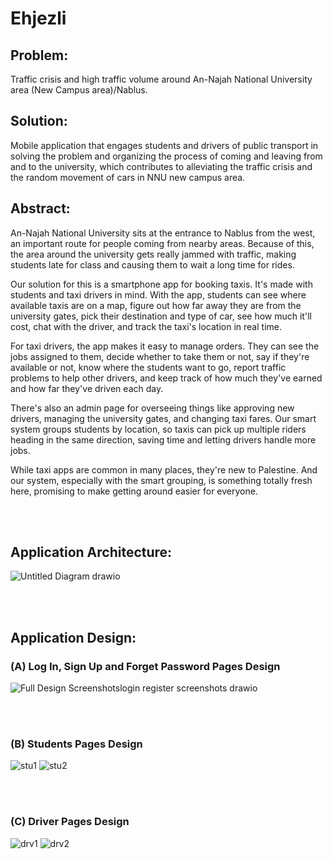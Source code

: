 # Ehjezli

<h2>Problem:</h2>
Traffic crisis and high traffic volume around An-Najah National University area (New Campus area)/Nablus.

<h2>Solution:</h2>
Mobile application that engages students and drivers of public transport in solving the problem and organizing the process of coming and leaving from and to the university, which contributes to alleviating the traffic crisis and the random movement of cars in NNU new campus area.

<h2>Abstract:</h2>

An-Najah National University sits at the entrance to Nablus from the west, an important route for people coming from nearby areas. Because of this, the area around the university gets really jammed with traffic, making students late for class and causing them to wait a long time for rides.

Our solution for this is a smartphone app for booking taxis. It's made with students and taxi drivers in mind. With the app, students can see where available taxis are on a map, figure out how far away they are from the university gates, pick their destination and type of car, see how much it'll cost, chat with the driver, and track the taxi's location in real time.

For taxi drivers, the app makes it easy to manage orders. They can see the jobs assigned to them, decide whether to take them or not, say if they're available or not, know where the students want to go, report traffic problems to help other drivers, and keep track of how much they've earned and how far they've driven each day.

There's also an admin page for overseeing things like approving new drivers, managing the university gates, and changing taxi fares. Our smart system groups students by location, so taxis can pick up multiple riders heading in the same direction, saving time and letting drivers handle more jobs.

While taxi apps are common in many places, they're new to Palestine. And our system, especially with the smart grouping, is something totally fresh here, promising to make getting around easier for everyone.

<br />
<br />

<h2>Application Architecture:</h2>

![Untitled Diagram drawio](https://github.com/AbdelrahmanJaber/Ehjezli-Front-End/assets/113253216/7838f16f-4505-4f64-a883-d32963d5ae06)

<br />
<br />

<h2>Application Design: </h2>

<h3>(A) Log In, Sign Up and Forget Password Pages Design</h3>

![Full Design Screenshotslogin   register screenshots drawio](https://github.com/AbdelrahmanJaber/Ehjezli-Front-End/assets/113253216/c40b8bcb-d18f-4fbb-b1bc-94177aa69f4f)

<br />
<br />

<h3>(B) Students Pages Design</h3>

![stu1](https://github.com/AbdelrahmanJaber/Ehjezli-Front-End/assets/113253216/18843e84-7340-45f4-b7a3-e2e0a62f04bd)
![stu2](https://github.com/AbdelrahmanJaber/Ehjezli-Front-End/assets/113253216/8f2ccee7-a028-4fca-98f3-3635cfc35dba)

<br />
<br />

<h3>(C) Driver Pages Design</h3>

![drv1](https://github.com/AbdelrahmanJaber/Ehjezli-Front-End/assets/113253216/6be79bbc-8d1d-489d-bff3-d530ac9659a2)
![drv2](https://github.com/AbdelrahmanJaber/Ehjezli-Front-End/assets/113253216/ee0d0d8c-e064-4c78-b2b0-ef15ca551850)
